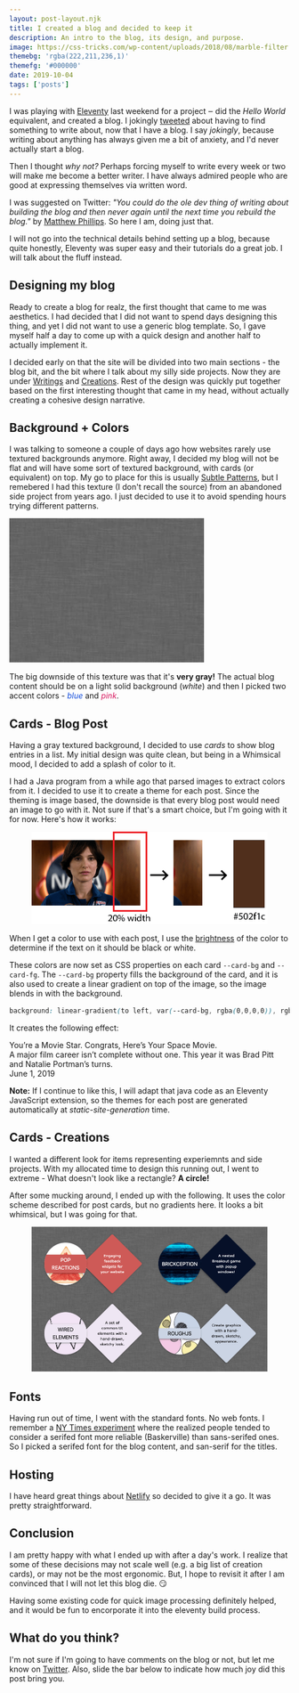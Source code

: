 ```yaml
---
layout: post-layout.njk
title: I created a blog and decided to keep it
description: An intro to the blog, its design, and purpose.
image: https://css-tricks.com/wp-content/uploads/2018/08/marble-filter.png
themebg: 'rgba(222,211,236,1)'
themefg: '#000000'
date: 2019-10-04
tags: ['posts']
---
```


I was playing with [Eleventy](https://www.11ty.io/) last weekend for a project ‒ did the *Hello World* equivalent, and created a blog. 
I jokingly [tweeted](https://twitter.com/preetster/status/1178425744038354944) about having to find something to write about, now that I have a blog. I say *jokingly*, because writing about anything has always given me a bit of anxiety, and I'd never actually start a blog.

Then I thought *why not?* Perhaps forcing myself to write every week or two will make me become a better writer. I have always admired people who are good at expressing themselves via written word.

I was suggested on Twitter: *"You could do the ole dev thing of writing about building the blog and then never again until the next time you rebuild the blog."* by [Matthew Phillips](https://twitter.com/matthewcp). So here I am, doing just that. 

I will not go into the technical details behind setting up a blog, because quite honestly, Eleventy was super easy and their tutorials do a great job. I will talk about the fluff instead. 

## Designing my blog

Ready to create a blog for realz, the first thought that came to me was aesthetics. I had decided that I did not want to spend days designing this thing, and yet I did not want to use a generic blog template. So, I gave myself half a day to come up with a quick design and another half to actually implement it. 

I decided early on that the site will be divided into two main sections - the blog bit, and the bit where I talk about my silly side projects. Now they are under [Writings](/posts/) and [Creations](/creations/). Rest of the design was quickly put together based on the first interesting thought that came in my head, without actually creating a cohesive design narrative. 

## Background + Colors

I was talking to someone a couple of days ago how websites rarely use textured backgrounds anymore. Right away, I decided my blog will not be flat and will have some sort of textured background, with cards (or equivalent) on top. My go to place for this is usually [Subtle Patterns](https://www.toptal.com/designers/subtlepatterns/), but I remebered I had this texture (I don't recall the source) from an abandoned side project from years ago. I just decided to use it to avoid spending hours trying different patterns.

![Gray tectured background](/stuff/wash.jpg)

The big downside of this texture was that it's **very gray!** The actual blog content should be on a light solid background (*white*) and then I picked two accent colors - *<span style="color: #144DDB;">blue</span>* and *<span style="color: #D81B60;">pink</span>*.

## Cards - Blog Post

Having a gray textured background, I decided to use *cards* to show blog entries in a list. My initial design was quite clean, but being in a Whimsical mood, I decided to add a splash of color to it. 

I had a Java program from a while ago that parsed images to extract colors from it. I decided to use it to create a theme for each post. Since the theming is image based, the downside is that every blog post would need an image to go with it. Not sure if that's a smart choice, but I'm going with it for now. Here's how it works: 

<figure>
  <img src="/stuff/posts/created-a-blog/imageproc.png" alt="Image processing to extract theme">
</figure>

When I get a color to use with each post, I use the [brightness](https://www.w3.org/TR/WCAG20/#relativeluminancedef) of the color to determine if the text on it should be black or white. 

These colors are now set as CSS properties on each card `--card-bg` and `--card-fg`. The `--card-bg` property fills the background of the card, and it is also used to create a linear gradient on top of the image, so the image blends in with the background. 
```css
background: linear-gradient(to left, var(--card-bg, rgba(0,0,0,0)), rgba(0,0,0,0));
```

It creates the following effect: 

<div class="card-link" aria-label="You’re a Movie Star. Congrats, Here’s Your Space Movie." style="max-width: 600px; margin: 0 auto;">
<article class="cardpost horizontal layout" style="--card-bg: rgba(80, 47, 28, 1);--card-fg: white;--card-bg-t: rgba(80, 47, 28, 0);">
   <div class="card-image" style="background-image: url(/stuff/posts/created-a-blog/nportman.jpg);">
      <div class="card-gradient"></div>
   </div>
   <div class="flex card-content">
      <div class="card-title" style="opacity: 1;">You’re a Movie Star. Congrats, Here’s Your Space Movie.</div>
      <div class="card-description">A major film career isn’t complete without one. This year it was Brad Pitt and Natalie Portman’s turns.</div>
      <div class="horizontal layout center card-footer">
      <time class="flex" datetime="2019-06-01T00:00:00.000Z">June 1, 2019</time>
      </div>
   </div>
</article>
</div>
<p></p>

**Note:** If I continue to like this, I will adapt that java code as an Eleventy JavaScript extension, so the themes for each post are generated automatically at *static-site-generation* time. 


## Cards - Creations

I wanted a different look for items representing experiemnts and side projects. With my allocated time to design this running out, I went to extreme - What doesn't look like a rectangle? **A circle!**

After some mucking around, I ended up with the following. It uses the color scheme described for post cards, but no gradients here. It looks a bit whimsical, but I was going for that. 

<figure>
  <img src="/stuff/posts/created-a-blog/ccards.png" alt="Creation cards example">
</figure>

## Fonts

Having run out of time, I went with the standard fonts. No web fonts. I remember a [NY Times experiment](https://opinionator.blogs.nytimes.com/2012/08/08/hear-all-ye-people-hearken-o-earth/) where the realized people tended to consider a serifed font more reliable (Baskerville) than sans-serifed ones. So I picked a serifed font for the blog content, and san-serif for the titles. 

## Hosting

I have heard great things about [Netlify](https://www.netlify.com/) so decided to give it a go. It was pretty straightforward. 

## Conclusion

I am pretty happy with what I ended up with after a day's work. I realize that some of these decisions may not scale well (e.g. a big list of creation cards), or may not be the most ergonomic. But, I hope to revisit it after I am convinced that I will not let this blog die. 😏

Having some existing code for quick image processing definitely helped, and it would be fun to encorporate it into the eleventy build process. 

## What do you think?

I'm not sure if I'm going to have comments on the blog or not, but let me know on [Twitter](https://twitter.com/preetster). Also, slide the bar below to indicate how much joy did this post bring you.

